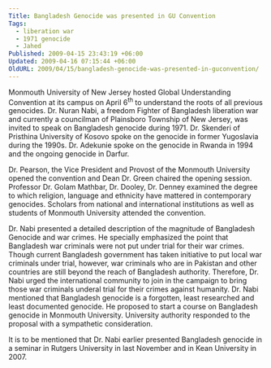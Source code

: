 ```yaml
---
Title: Bangladesh Genocide was presented in GU Convention
Tags:
  - liberation war
  - 1971 genocide
  - Jahed
Published: 2009-04-15 23:43:19 +06:00
Updated: 2009-04-16 07:15:44 +06:00
OldURL: 2009/04/15/bangladesh-genocide-was-presented-in-guconvention/
---
```


Monmouth University of New Jersey hosted Global Understanding Convention at its campus on April 6<sup>th</sup> to understand the roots of all previous genocides. Dr. Nuran Nabi, a freedom Fighter of Bangladesh liberation war and currently a councilman of Plainsboro Township of New Jersey, was invited to speak on Bangladesh genocide during 1971. Dr. Skenderi of Pristhina University of Kosovo spoke on the genocide<span> </span>in former Yugoslavia during<span> </span>the 1990s.<span> </span>Dr. Adekunie spoke on the genocide in Rwanda in 1994 and the ongoing genocide in Darfur.
<p class="MsoNormal">Dr. Pearson, the Vice President and Provost of the Monmouth University opened the convention and Dean Dr. Green chaired the opening session. Professor Dr. Golam Mathbar, Dr. Dooley, Dr. Denney examined the degree to which religion, language and ethnicity have mattered in contemporary genocides. Scholars from national and international institutions as well as students of Monmouth University attended the convention.</p>
<p class="MsoNormal">Dr. Nabi presented a detailed description of the magnitude of Bangladesh Genocide and war crimes. He specially emphasized the point that Bangladesh war criminals were not put under trial for their war crimes. Though current Bangladesh government has taken initiative to put local war criminals under trial, however, war criminals who are in Pakistan and other countries are still beyond the reach of Bangladesh authority. Therefore, Dr. Nabi urged the international community to join in the campaign to bring those war criminals underal trial for their crimes against humanity. Dr. Nabi mentioned that Bangladesh genocide is a forgotten, least researched and least documented genocide. He proposed to start a course on Bangladesh genocide in Monmouth University. University authority responded to the proposal with a sympathetic consideration.</p>
<p class="MsoNormal">It is to be mentioned that Dr. Nabi earlier presented Bangladesh genocide in a seminar in Rutgers University in last November and in Kean University in 2007.</p>
